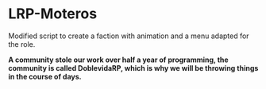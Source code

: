 # LRP-Moteros
Modified script to create a faction with animation and a menu adapted for the role.

**A community stole our work over half a year of programming, the community is called DoblevidaRP, which is why we will be throwing things in the course of days.**
